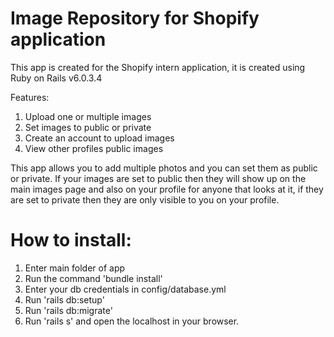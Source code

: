 # Image Repository for Shopify application

This app is created for the Shopify intern application, it is created using Ruby on Rails v6.0.3.4


Features: 

1. Upload one or multiple images
2. Set images to public or private
3. Create an account to upload images
4. View other profiles public images

This app allows you to add multiple photos and you can set them as public or private. If your images are set to public then they will show up on the main images page and also on your profile for anyone that looks at it, if they are set to private then they are only visible to you on your profile.


# How to install:

1. Enter main folder of app
2. Run the command 'bundle install'
3. Enter your db credentials in config/database.yml
4. Run 'rails db:setup'
5. Run 'rails db:migrate'
6. Run 'rails s' and open the localhost in your browser.




